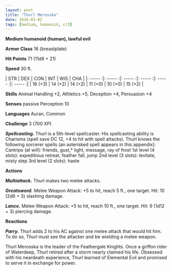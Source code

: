 ```yaml
---
layout: post
title: "Thurl Merosska"
date: 2016-03-02
tags: [medium, humanoid, cr3]
---
```


**Medium humanoid (human), lawful evil**

**Armor Class** 16 (breastplate)

**Hit Points** 71 (11d8 + 21)

**Speed** 30 ft.

|   STR   |   DEX   |   CON   |   INT   |   WIS   |   CHA   |
|: ----- :|: ----- :|: ----- :|: ----- :|: ----- :|: ----- :|
| 16 (+3) | 14 (+2) | 14 (+2) | 11 (+0) | 10 (+0) | 15 (+2) |

**Skills** Animal Handling +2, Athletics +5, Deception +4,
Persuasion +4

**Senses** passive Perception 10

**Languages** Auran, Common

**Challenge** 3 (700 XP)

***Spellcasting.*** Thurl is a 5th-level spellcaster. His spellcasting ability is Charisma (spell save DC 12, +4 to hit with spell attacks). Thurl knows the following sorcerer spells (an asterisked spell appears in this appendix):
Cantrips (at will): friends, gust,* light, message, ray of frost
1st level (4 slots): expeditious retreat, feather fall, jump
2nd level (3 slots): levitate, misty step
3rd level (2 slots): haste

**Actions**

***Multiattack.*** Thurl makes two melee attacks.

***Greatsword.*** Melee Weapon Attack: +5 to hit, reach 5 ft., one target. Hit: 10 (2d6 + 3) slashing damage.

***Lance.*** Melee Weapon Attack: +5 to hit, reach 10 ft., one target. Hit: 9 (1d12 + 3) piercing damage.

**Reactions**

***Parry.*** Thurl adds 2 to his AC against one melee attack that would hit him. To do so, Thurl must see the attacker and be wielding a melee weapon.

Thurl Merosska is the leader of the Feathergale Knights. Once a griffon rider of Waterdeep, Thurl retired after a storm nearly claimed his life. Obsessed with his neardeath experience, Thurl learned of Elemental Evil and promised to serve it in exchange for power.
